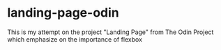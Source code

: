 # landing-page-odin
This is my attempt on the project "Landing Page" from The Odin Project which emphasize on the importance of flexbox
